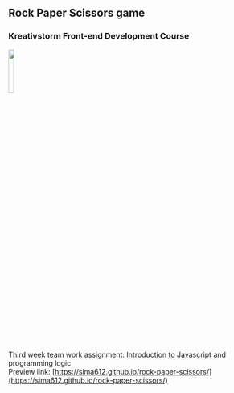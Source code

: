 ## Rock Paper Scissors game
### Kreativstorm Front-end Development Course
<img src="https://ci3.googleusercontent.com/mail-sig/AIorK4yIHFeEZXtK6rMLmukyB-1Inhds_yFBJmNtKaGnu0XMHjLcHaBaNLsWQR18Ib7Eae2_Nrom_os" width="15%">

Third week team work assignment: Introduction to Javascript and programming logic<br>
Preview link: [https://sima612.github.io/rock-paper-scissors/](https://sima612.github.io/rock-paper-scissors/)
